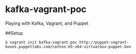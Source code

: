 kafka-vagrant-poc
=================

Playing with Kafka, Vagrant, and Puppet


##Setup

	$ vagrant init kafka-vagrant-poc http://puppet-vagrant-boxes.puppetlabs.com/centos-65-x64-virtualbox-puppet.box